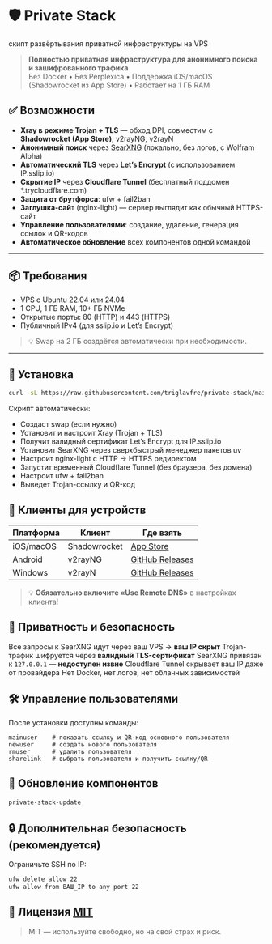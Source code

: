 # 🛡️ Private Stack
скипт развёртывания приватной инфраструктуры на VPS

> **Полностью приватная инфраструктура для анонимного поиска и зашифрованного трафика**  
> Без Docker • Без Perplexica • Поддержка iOS/macOS (Shadowrocket из App Store) • Работает на 1 ГБ RAM

##  ✅ Возможности
- **Xray в режиме Trojan + TLS** — обход DPI, совместим с **Shadowrocket (App Store)**, v2rayNG, v2rayN
- **Анонимный поиск** через [SearXNG](https://github.com/searxng/searxng) (локально, без логов, с Wolfram Alpha)
- **Автоматический TLS** через **Let’s Encrypt** (с использованием IP.sslip.io)
- **Скрытие IP** через **Cloudflare Tunnel** (бесплатный поддомен *.trycloudflare.com)
- **Защита от брутфорса**: ufw + fail2ban
- **Заглушка-сай**т (nginx-light) — сервер выглядит как обычный HTTPS-сайт
- **Управление пользователями**: создание, удаление, генерация ссылок и QR-кодов
- **Автоматическое обновление** всех компонентов одной командой

---

## 📦 Требования
- VPS с Ubuntu 22.04 или 24.04
- 1 CPU, 1 ГБ RAM, 10+ ГБ NVMe
- Открытые порты: 80 (HTTP) и 443 (HTTPS)
- Публичный IPv4 (для sslip.io и Let’s Encrypt)
> 💡 Swap на 2 ГБ создаётся автоматически при необходимости.

---

## 🚀 Установка

```bash
curl -sL https://raw.githubusercontent.com/triglavfre/private-stack/main/install | bash
```
Скрипт автоматически:

- Создаст swap (если нужно)
- Установит и настроит Xray (Trojan + TLS)
- Получит валидный сертификат Let’s Encrypt для IP.sslip.io
- Установит SearXNG через сверхбыстрый менеджер пакетов uv
- Настроит nginx-light с HTTP → HTTPS редиректом
- Запустит временный Cloudflare Tunnel (без браузера, без домена)
- Настроит ufw + fail2ban
- Выведет Trojan-ссылку и QR-код

## 📱 Клиенты для устройств
| Платформа     | Клиент         | Где взять                     |
|---------------|----------------|-------------------------------|
| iOS/macOS     | Shadowrocket   | [App Store](https://apps.apple.com/app/shadowrocket/id932747118) |
| Android       | v2rayNG        | [GitHub Releases](https://github.com/2dust/v2rayNG) |
| Windows       | v2rayN         | [GitHub Releases](https://github.com/2dust/v2rayN) |

> 💡 **Обязательно включите «Use Remote DNS»** в настройках клиента!

## 🔐 Приватность и безопасность
Все запросы к SearXNG идут через ваш VPS → **ваш IP скрыт**
Trojan-трафик шифруется через **валидный TLS-сертификат**
SearXNG привязан к `127.0.0.1` — **недоступен извне**
Cloudflare Tunnel скрывает ваш IP даже от провайдера
Нет Docker, нет логов, нет облачных зависимостей

## 🛠 Управление пользователями
После установки доступны команды:
```
mainuser    # показать ссылку и QR-код основного пользователя
newuser     # создать нового пользователя
rmuser      # удалить пользователя
sharelink   # выбрать пользователя и получить ссылку/QR
```
## 🔄 Обновление компонентов
```bash
private-stack-update
```
## 🔒 Дополнительная безопасность (рекомендуется)
Ограничьте SSH по IP:
```bash
ufw delete allow 22
ufw allow from ВАШ_IP to any port 22
```

## 📜 Лицензия [MIT](LICENSE)
>MIT — используйте свободно, но на свой страх и риск.
